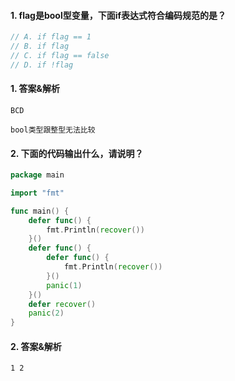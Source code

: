#### 1. flag是bool型变量，下面if表达式符合编码规范的是？

```go
// A. if flag == 1
// B. if flag
// C. if flag == false
// D. if !flag
```

#### 1. 答案&解析

```text
BCD

bool类型跟整型无法比较
```

#### 2. 下面的代码输出什么，请说明？

```go
package main

import "fmt"

func main() {
	defer func() {
		fmt.Println(recover())
	}()
	defer func() {
		defer func() {
			fmt.Println(recover())
		}()
		panic(1)
	}()
	defer recover()
	panic(2)
}
```

#### 2. 答案&解析

```text
1 2
```
